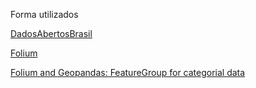   Forma utilizados 
  
 [DadosAbertosBrasil](https://www.gustavofurtado.com/DadosAbertosBrasil/_ibge/misc.html)

[Folium](https://medium.com/datasciencearth/map-visualization-with-folium-d1403771717)

[Folium and Geopandas: FeatureGroup for categorial data](https://www.riannek.de/2022/folium-featuregroup-categorial-data/)
